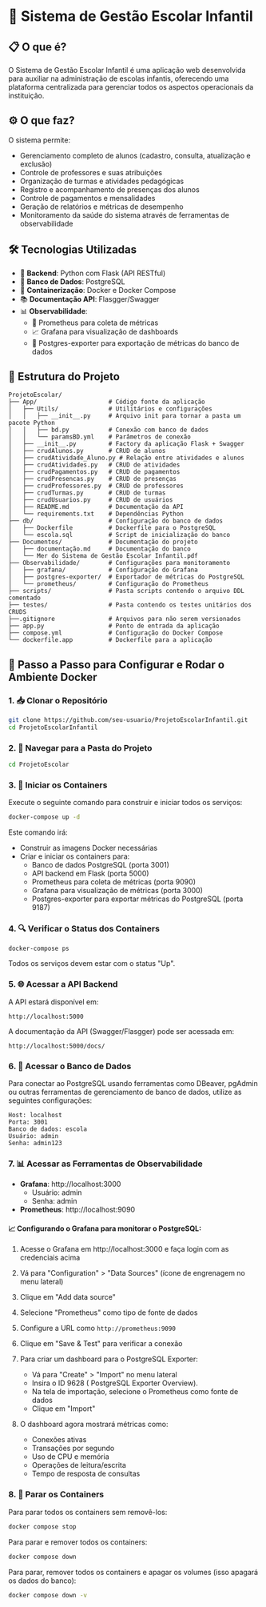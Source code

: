 # 🏫 Sistema de Gestão Escolar Infantil

## 📋 O que é?
O Sistema de Gestão Escolar Infantil é uma aplicação web desenvolvida para auxiliar na administração de escolas infantis, oferecendo uma plataforma centralizada para gerenciar todos os aspectos operacionais da instituição.

## ⚙️ O que faz?
O sistema permite:
- Gerenciamento completo de alunos (cadastro, consulta, atualização e exclusão)
- Controle de professores e suas atribuições
- Organização de turmas e atividades pedagógicas
- Registro e acompanhamento de presenças dos alunos
- Controle de pagamentos e mensalidades
- Geração de relatórios e métricas de desempenho
- Monitoramento da saúde do sistema através de ferramentas de observabilidade

## 🛠️ Tecnologias Utilizadas
- 🐍 **Backend**: Python com Flask (API RESTful)
- 🐘 **Banco de Dados**: PostgreSQL
- 🐳 **Containerização**: Docker e Docker Compose
- 📚 **Documentação API**: Flasgger/Swagger
- 📊 **Observabilidade**:
  - 📡 Prometheus para coleta de métricas
  - 📈 Grafana para visualização de dashboards
  - 🔄 Postgres-exporter para exportação de métricas do banco de dados

## 📁 Estrutura do Projeto
```
ProjetoEscolar/
├── App/                    # Código fonte da aplicação
│   ├── Utils/              # Utilitários e configurações
│   │   ├── __init__.py     # Arquivo init para tornar a pasta um pacote Python
│   │   ├── bd.py           # Conexão com banco de dados
│   │   └── paramsBD.yml    # Parâmetros de conexão
│   ├── __init__.py         # Factory da aplicação Flask + Swagger
│   ├── crudAlunos.py       # CRUD de alunos
│   ├── crudAtividade_Aluno.py # Relação entre atividades e alunos
│   ├── crudAtividades.py   # CRUD de atividades
│   ├── crudPagamentos.py   # CRUD de pagamentos
│   ├── crudPresencas.py    # CRUD de presenças
│   ├── crudProfessores.py  # CRUD de professores
│   ├── crudTurmas.py       # CRUD de turmas
│   ├── crudUsuarios.py     # CRUD de usuários
│   ├── README.md           # Documentação da API
│   └── requirements.txt    # Dependências Python
├── db/                     # Configuração do banco de dados
│   ├── Dockerfile          # Dockerfile para o PostgreSQL
│   └── escola.sql          # Script de inicialização do banco
├── Documentos/             # Documentação do projeto
│   ├── documentação.md     # Documentação do banco
│   └── Mer do Sistema de Gestão Escolar Infantil.pdf
├── Observabilidade/        # Configurações para monitoramento
│   ├── grafana/            # Configuração do Grafana
│   ├── postgres-exporter/  # Exportador de métricas do PostgreSQL
│   └── prometheus/         # Configuração do Prometheus
├── scripts/                # Pasta scripts contendo o arquivo DDL comentado
├── testes/                 # Pasta contendo os testes unitários dos CRUDS
├──.gitignore               # Arquivos para não serem versionados
├── app.py                  # Ponto de entrada da aplicação
├── compose.yml             # Configuração do Docker Compose
└── dockerfile.app          # Dockerfile para a aplicação
```

## 🚀 Passo a Passo para Configurar e Rodar o Ambiente Docker

### 1. 📥 Clonar o Repositório
```bash
git clone https://github.com/seu-usuario/ProjetoEscolarInfantil.git
cd ProjetoEscolarInfantil
```

### 2. 📂 Navegar para a Pasta do Projeto
```bash
cd ProjetoEscolar
```

### 3. 🐳 Iniciar os Containers
Execute o seguinte comando para construir e iniciar todos os serviços:
```bash
docker-compose up -d
```

Este comando irá:
- Construir as imagens Docker necessárias
- Criar e iniciar os containers para:
  - Banco de dados PostgreSQL (porta 3001)
  - API backend em Flask (porta 5000)
  - Prometheus para coleta de métricas (porta 9090)
  - Grafana para visualização de métricas (porta 3000)
  - Postgres-exporter para exportar métricas do PostgreSQL (porta 9187)

### 4. 🔍 Verificar o Status dos Containers
```bash
docker-compose ps
```

Todos os serviços devem estar com o status "Up".

### 5. 🌐 Acessar a API Backend
A API estará disponível em:
```
http://localhost:5000
```

A documentação da API (Swagger/Flasgger) pode ser acessada em:
```
http://localhost:5000/docs/
```

### 6. 💾 Acessar o Banco de Dados
Para conectar ao PostgreSQL usando ferramentas como DBeaver, pgAdmin ou outras ferramentas de gerenciamento de banco de dados, utilize as seguintes configurações:
```
Host: localhost
Porta: 3001
Banco de dados: escola
Usuário: admin
Senha: admin123
```

### 7. 📊 Acessar as Ferramentas de Observabilidade
- **Grafana**: http://localhost:3000
  - Usuário: admin
  - Senha: admin
- **Prometheus**: http://localhost:9090

#### 📈 Configurando o Grafana para monitorar o PostgreSQL:

1. Acesse o Grafana em http://localhost:3000 e faça login com as credenciais acima
2. Vá para "Configuration" > "Data Sources" (ícone de engrenagem no menu lateral)
3. Clique em "Add data source"
4. Selecione "Prometheus" como tipo de fonte de dados
5. Configure a URL como `http://prometheus:9090`
6. Clique em "Save & Test" para verificar a conexão

7. Para criar um dashboard para o PostgreSQL Exporter:
   - Vá para "Create" > "Import" no menu lateral
   - Insira o ID 9628 ( PostgreSQL Exporter Overview).
   - Na tela de importação, selecione o Prometheus como fonte de dados
   - Clique em "Import"

8. O dashboard agora mostrará métricas como:
   - Conexões ativas
   - Transações por segundo
   - Uso de CPU e memória
   - Operações de leitura/escrita
   - Tempo de resposta de consultas

### 8. 🛑 Parar os Containers
Para parar todos os containers sem removê-los:
```bash
docker compose stop
```

Para parar e remover todos os containers:
```bash
docker compose down
```

Para parar, remover todos os containers e apagar os volumes (isso apagará os dados do banco):
```bash
docker compose down -v
```